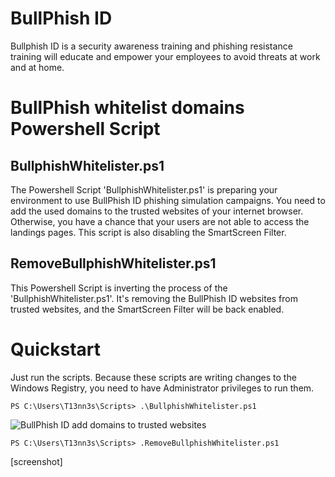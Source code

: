 # BullPhish ID
Bullphish ID is a security awareness training and phishing resistance training will educate and empower your employees to avoid threats at work and at home.

# BullPhish whitelist domains Powershell Script
## BullphishWhitelister.ps1
The Powershell Script 'BullphishWhitelister.ps1' is preparing your environment to use BullPhish ID phishing simulation campaigns. You need to add the used domains to the trusted websites of your internet browser. Otherwise, you have a chance that your users are not able to access the landings pages. This script is also disabling the SmartScreen Filter. 

## RemoveBullphishWhitelister.ps1
This Powershell Script is inverting the process of the 'BullphishWhitelister.ps1'. It's removing the BullPhish ID websites from trusted websites, and the SmartScreen Filter will be back enabled.

# Quickstart
Just run the scripts. Because these scripts are writing changes to the Windows Registry, you need to have Administrator privileges to run them.
```
PS C:\Users\T13nn3s\Scripts> .\BullphishWhitelister.ps1
```
![BullPhish ID add domains to trusted websites](https://i.imgur.com/35dRf4W.png "BullPhish ID add domains to trusted websites")

```
PS C:\Users\T13nn3s\Scripts> .RemoveBullphishWhitelister.ps1
```
[screenshot]
